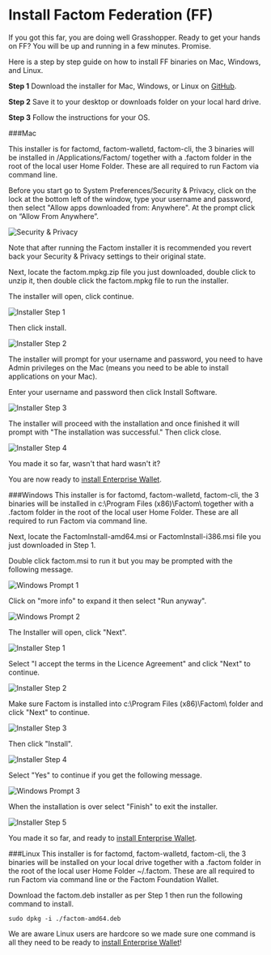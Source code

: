 # Install Factom Federation (FF)

If you got this far, you are doing well Grasshopper. Ready to  get your hands on FF? You will be up and running in a few minutes. Promise.

Here is a step by step guide on how to install FF binaries on Mac, Windows, and Linux.

**Step 1**  Download the installer for Mac, Windows, or Linux on [GitHub](https://github.com/FactomProject/distribution/releases).

**Step 2**  Save it to your desktop or downloads folder on your local hard drive.

**Step 3**  Follow the instructions for your OS.

###Mac

This installer is for factomd, factom-walletd, factom-cli, the 3 binaries will be installed in /Applications/Factom/ together with a .factom folder in the root of the local user Home Folder. These are all required to run Factom via command line.

Before you start go to System Preferences/Security & Privacy, click on the lock at the bottom left of the window, type your username and password, then select "Allow apps downloaded from: Anywhere". At the prompt click on “Allow From Anywhere”.

![Security & Privacy](/images/wallet_005.png)

Note that after running the Factom installer it is recommended you revert back your Security & Privacy settings to their original state.

Next, locate the factom.mpkg.zip file you just downloaded, double click to unzip it, then double click the factom.mpkg file to run the installer.

The installer will open, click continue. 

![Installer Step 1](/images/wallet_006.png)

Then click install.

![Installer Step 2](/images/wallet_007.png)

The installer will prompt for your username and password, you need to have Admin privileges on the Mac (means you need to be able to install applications on your Mac).

Enter your username and password then click Install Software.

![Installer Step 3](/images/wallet_008.png)

The installer will proceed with the installation and once finished it will prompt with "The installation was successful." Then click close.

![Installer Step 4](/images/wallet_009.png)

You made it so far, wasn't that hard wasn't it?

You are now ready to [install Enterprise Wallet](#install-enterprise-wallet). 

###Windows
This installer is for factomd, factom-walletd, factom-cli, the 3 binaries will be installed in c:\Program Files (x86)\Factom\ together with a .factom folder in the root of the local user Home Folder. These are all required to run Factom via command line.

Next, locate the FactomInstall-amd64.msi or FactomInstall-i386.msi file you just downloaded in Step 1.

Double click factom.msi to run it but you may be prompted with the following message.

![Windows Prompt 1](/images/wallet_010.png)

Click on "more info" to expand it then select "Run anyway".

![Windows Prompt 2](/images/wallet_011.png)

The Installer will open, click "Next".

![Installer Step 1](/images/wallet_012.png)

Select "I accept the terms in the Licence Agreement" and click "Next" to continue.

![Installer Step 2](/images/wallet_013.png)

Make sure Factom is installed into c:\Program Files (x86)\Factom\ folder and click "Next" to continue.

![Installer Step 3](/images/wallet_014.png)

Then click "Install".

![Installer Step 4](/images/wallet_015.png)

Select "Yes" to continue if you get the following message.

![Windows Prompt 3](/images/wallet_016.png)

When the installation is over select "Finish" to exit the installer.

![Installer Step 5](/images/wallet_017.png)

You made it so far, and ready to [install Enterprise Wallet](#install-enterprise-wallet). 

###Linux
This installer is for factomd, factom-walletd, factom-cli, the 3 binaries will be installed on your local drive together with a .factom folder in the root of the local user Home Folder ~/.factom. These are all required to run Factom via command line or the Factom Foundation Wallet.

Download the factom.deb installer as per Step 1 then run the following command to install.

`sudo dpkg -i ./factom-amd64.deb`

We are aware Linux users are hardcore so we made sure one command is all they need to be ready to [install Enterprise Wallet](#install-enterprise-wallet)!

